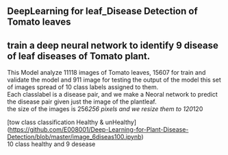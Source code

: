 ## DeepLearning for leaf_Disease Detection of Tomato leaves  
## train a deep neural network to identify 9 disease of leaf diseases of Tomato plant.
This Model analyze 11118 images of Tomato leaves,
15607 for train and validate the model and 911 image for testing the output of the model
this set of images spread of 10 class labels assigned to them.  
Each classlabel is a disease pair, and we make a Neoral network to predict the disease pair given just the image of the plantleaf.  
the size of the images is 256*256 pixels and we resize them to 120*120 

[tow class classification Healthy & unHealthy] (https://github.com/E008001/Deep-Learning-for-Plant-Disease-Detection/blob/master/image_6diseas100.ipynb)  
10 class healthy and 9 desease
